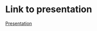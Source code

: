 # Link to presentation

[Presentation](https://docs.google.com/presentation/d/1j6xEpfjkZS-bWGc1A_0Ekt0UFHHBLrVWmBIHHuVddjY/edit?usp=sharing)